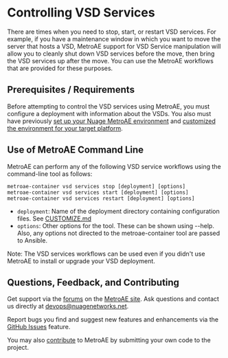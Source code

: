 # Controlling VSD Services

There are times when you need to stop, start, or restart VSD services. For example, if you have a maintenance window in which you want to move the server that hosts a VSD, MetroAE support for VSD Service manipulation will allow you to cleanly shut down VSD services before the move, then bring the VSD services up after the move. You can use the MetroAE workflows that are provided for these purposes.

## Prerequisites / Requirements

Before attempting to control the VSD services using MetroAE, you must configure a deployment with information about the VSDs. You also must have previously [set up your Nuage MetroAE environment](SETUP.md "link to SETUP documentation") and [customized the environment for your target platform](CUSTOMIZE.md "link to deployment documentation").

## Use of MetroAE Command Line

MetroAE can perform any of the following VSD service workflows using the command-line tool as follows:

    metroae-container vsd services stop [deployment] [options]
    metroae-container vsd services start [deployment] [options]
    metroae-container vsd services restart [deployment] [options]

* `deployment`: Name of the deployment directory containing configuration files.  See [CUSTOMIZE.md](CUSTOMIZE.md)
* `options`: Other options for the tool.  These can be shown using --help.  Also, any options not directed to the metroae-container tool are passed to Ansible.

Note: The VSD services workflows can be used even if you didn't use MetroAE to install or upgrade your VSD deployment.

## Questions, Feedback, and Contributing

Get support via the [forums](https://devops.nuagenetworks.net/forums/) on the [MetroAE site](https://devops.nuagenetworks.net/).
Ask questions and contact us directly at [devops@nuagenetworks.net](mailto:devops@nuagenetworks.net "send email to nuage-metro project").

Report bugs you find and suggest new features and enhancements via the [GitHub Issues](https://github.com/nuagenetworks/nuage-metroae/issues "nuage-metroae issues") feature.

You may also [contribute](../CONTRIBUTING.md) to MetroAE by submitting your own code to the project.
